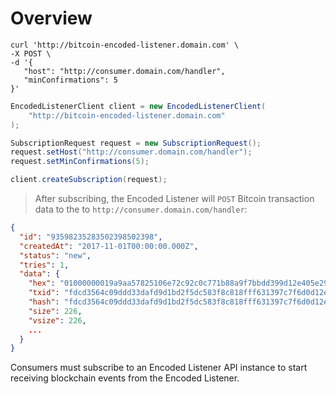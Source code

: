 
# Overview

```shell
curl 'http://bitcoin-encoded-listener.domain.com' \
-X POST \
-d '{
   "host": "http://consumer.domain.com/handler",
   "minConfirmations": 5
}'
```

```java
EncodedListenerClient client = new EncodedListenerClient(
    "http://bitcoin-encoded-listener.domain.com"
);

SubscriptionRequest request = new SubscriptionRequest();
request.setHost("http://consumer.domain.com/handler");
request.setMinConfirmations(5);

client.createSubscription(request);
```

> After subscribing, the Encoded Listener will `POST` Bitcoin transaction data to the
 to `http://consumer.domain.com/handler`:
  
```json
{
  "id": "93598235283502398502398",
  "createdAt": "2017-11-01T00:00:00.000Z",
  "status": "new",
  "tries": 1,
  "data": {
    "hex": "01000000019a9aa57825106e72c92c0c771b88a9f7bbdd399d12e405e29757964f9a387ef0000000006b483045022100fdac2e51068717da7f564ae676d84f04aa6e5157b72c168301809518bc8e733902200b39ba9d0ee8cd0c5f0ed7a4d51ec2aaf5976252aeca6ffd5b9794076898c463012102892589b5b0e2751bd2500a71f06b2d851439678eb0e976be5b5a0cc8f3e49895ffffffff021caa3900000000001976a914ddaccd2403cfffad5936ca66c2c6a7c98146936888ac9b593001000000001976a91461752641b0bf1cecd08341224f83e690853abd0588ac00000000",
    "txid": "fdcd3564c09ddd33dafd9d1bd2f5dc583f8c818fff631397c7f6d0d12ecf17b4",
    "hash": "fdcd3564c09ddd33dafd9d1bd2f5dc583f8c818fff631397c7f6d0d12ecf17b4",
    "size": 226,
    "vsize": 226,
    ...
  }
}
```

Consumers must subscribe to an Encoded Listener API instance to start receiving blockchain
events from the Encoded Listener.

